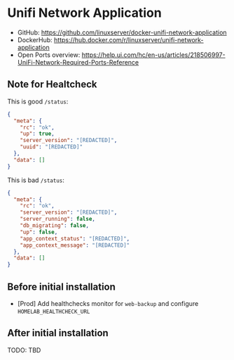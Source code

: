 # Unifi Network Application

- GitHub: <https://github.com/linuxserver/docker-unifi-network-application>
- DockerHub: <https://hub.docker.com/r/linuxserver/unifi-network-application>
- Open Ports overview: <https://help.ui.com/hc/en-us/articles/218506997-UniFi-Network-Required-Ports-Reference>

## Note for Healtcheck

This is good `/status`:

```json
{
  "meta": {
    "rc": "ok",
    "up": true,
    "server_version": "[REDACTED]",
    "uuid": "[REDACTED]"
  },
  "data": []
}
```

This is bad `/status`:

```json
{
  "meta": {
    "rc": "ok",
    "server_version": "[REDACTED]",
    "server_running": false,
    "db_migrating": false,
    "up": false,
    "app_context_status": "[REDACTED]",
    "app_context_message": "[REDACTED]"
  },
  "data": []
}
```

## Before initial installation

- [Prod] Add healthchecks monitor for `web-backup` and configure `HOMELAB_HEALTHCHECK_URL`

## After initial installation

TODO: TBD
